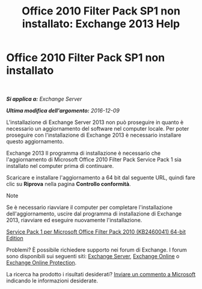﻿---
title: 'Office 2010 Filter Pack SP1 non installato: Exchange 2013 Help'
TOCTitle: Office 2010 Filter Pack SP1 non installato
ms:assetid: 0fbb9c25-cb01-493d-8101-640f17785717
ms:mtpsurl: https://technet.microsoft.com/it-it/library/ms.exch.setupreadiness.msfilterpackv2sp1notinstalled(v=EXCHG.150)
ms:contentKeyID: 50480054
ms.date: 05/22/2018
mtps_version: v=EXCHG.150
ms.translationtype: MT
---

# Office 2010 Filter Pack SP1 non installato

 

_**Si applica a:** Exchange Server_

_**Ultima modifica dell'argomento:** 2016-12-09_

L'installazione di Exchange Server 2013 non può proseguire in quanto è necessario un aggiornamento del software nel computer locale. Per poter proseguire con l'installazione di Exchange 2013 è necessario installare questo aggiornamento.

Exchange 2013 Il programma di installazione è necessario che l'aggiornamento di Microsoft Office 2010 Filter Pack Service Pack 1 sia installato nel computer prima di continuare.

Scaricare e installare l'aggiornamento a 64 bit dal seguente URL, quindi fare clic su **Riprova** nella pagina **Controllo conformità**.


> [!NOTE]
> Se è necessario riavviare il computer per completare l'installazione dell'aggiornamento, uscire dal programma di installazione di Exchange 2013, riavviare ed eseguire nuovamente l'installazione.



[Service Pack 1 per Microsoft Office Filter Pack 2010 (KB2460041) 64-bit Edition](https://go.microsoft.com/fwlink/p/?linkid=254043)

Problemi? È possibile richiedere supporto nei forum di Exchange. I forum sono disponibili sui seguenti siti: [Exchange Server](https://go.microsoft.com/fwlink/p/?linkid=60612), [Exchange Online](https://go.microsoft.com/fwlink/p/?linkid=267542) o [Exchange Online Protection](https://go.microsoft.com/fwlink/p/?linkid=285351).

La ricerca ha prodotto i risultati desiderati? [Inviare un commento a Microsoft](mailto:exsetuphelpfeedback@microsoft.com?subject=exchange%202013%20setup%20help%20feedback) indicando le informazioni desiderate.

